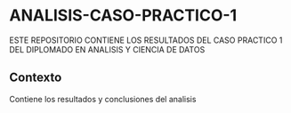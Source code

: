 # ANALISIS-CASO-PRACTICO-1
ESTE REPOSITORIO CONTIENE LOS RESULTADOS DEL CASO PRACTICO 1 DEL DIPLOMADO EN ANALISIS Y CIENCIA DE DATOS

## Contexto
Contiene los resultados y conclusiones del analisis
